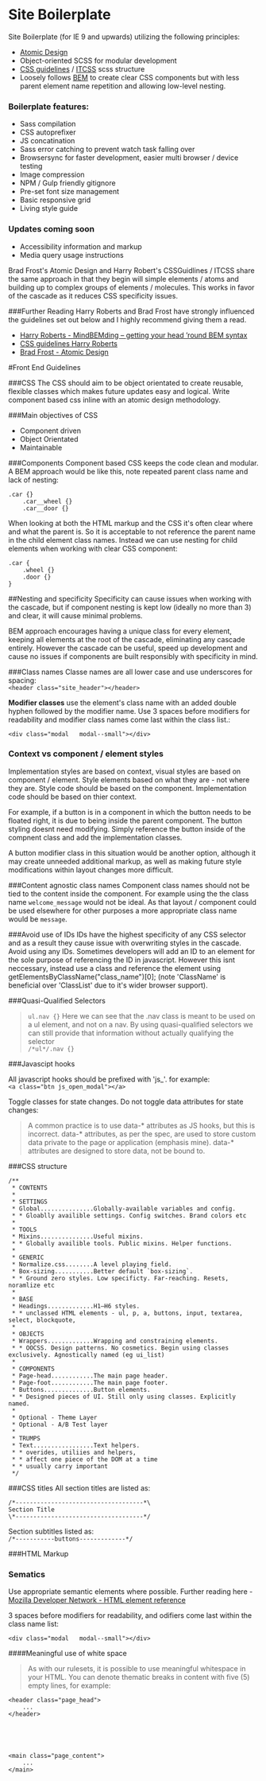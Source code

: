 # Site Boilerplate
Site Boilerplate (for IE 9 and upwards) utilizing the following principles:
* [Atomic Design](http://patternlab.io/)
* Object-oriented SCSS for modular development 
* [CSS guidelines](http://cssguidelin.es/) / [ITCSS](https://twitter.com/itcss_io) scss structure 
* Loosely follows [BEM](https://css-tricks.com/bem-101/) to create clear CSS components but with less parent element name repetition and allowing low-level nesting. 

### Boilerplate features:
* Sass compilation
* CSS autoprefixer
* JS concatination
* Sass error catching to prevent watch task falling over
* Browsersync for faster development, easier multi browser / device testing
* Image compression
* NPM / Gulp friendly gitignore
* Pre-set font size management
* Basic responsive grid
* Living style guide

### Updates coming soon
* Accessibility information and markup
* Media query usage instructions

Brad Frost's Atomic Design and Harry Robert's CSSGuidlines / ITCSS share the same approach in that they begin will simple elements / atoms and building up to complex groups of elements / molecules. This works in favor of the cascade as it reduces CSS specificity issues.

###Further Reading
Harry Roberts and Brad Frost have strongly influenced the guidelines set out below and I highly recommend giving them a read.
* [Harry Roberts - MindBEMding – getting your head ’round BEM syntax](http://csswizardry.com/2013/01/mindbemding-getting-your-head-round-bem-syntax/)
* [CSS guidelines Harry Roberts](http://cssguidelin.es/) 
* [Brad Frost - Atomic Design](https://vimeo.com/67476280)

#Front End Guidelines

###CSS
The CSS should aim to be object orientated to create reusable, flexible classes which makes future updates easy and logical. Write component based css inline with an atomic design methodology. 

###Main objectives of CSS
* Component driven
* Object Orientated
* Maintainable

###Components
Component based CSS keeps the code clean and modular. A BEM approach would be like this, note repeated parent class name and lack of nesting:
```
.car {}
	.car__wheel {}
	.car__door {}
```
When looking at both the HTML markup and the CSS it's often clear where and what the parent is. So it is acceptable to not reference the parent name in the child element class names. Instead we can use nesting for child elements when working with clear CSS component:
```
.car {
	.wheel {}
	.door {}
}
```

##Nesting and specificity
Specificity can cause issues when working with the cascade, but if component nesting is kept low (ideally no more than 3) and clear, it will cause minimal problems. 

BEM approach encourages having a unique class for every element, keeping all elements at the root of the cascade, eliminating any cascade entirely. However the cascade can be useful, speed up development and cause no issues if components are built responsibly with specificity in mind.

###Class names
Classe names are all lower case and use underscores for spacing:   
```<header class="site_header"></header>```

**Modifier classes** use the element's class name with an added double hyphen followed by the modifier name. Use 3 spaces before modifiers for readability and modifier class names come last within the class list.:   
```
<div class="modal   modal--small"></div>
```


### Context vs component / element styles
Implementation styles are based on context, visual styles are based on component / element.
Style elements based on what they are - not where they are.
Style code should be based on the component.
Implementation code should be based on thier context.

For example, if a button is in a component in which the button needs to be floated right, it is due to being inside the parent component. The button styling doesnt need modifying. Simply reference the button inside of the compnent class and add the implementation classes. 

A button modifier class in this situation would be another option, although it may create unneeded additional markup, as well as making future style modifications within layout changes more difficult.

###Content agnostic class names
Component class names should not be tied to the content inside the component. For example using the the class name `welcome_message` would not be ideal. As that layout / component could be used elsewhere for other purposes a more appropriate class name would be `message`.

###Avoid use of IDs 
IDs have the highest specificity of any CSS selector and as a result they cause issue with overwriting styles in the cascade. Avoid using any IDs.
Sometimes developers will add an ID to an element for the sole purpose of referencing the ID in javascript. However this isnt neccessary, instead use a class and reference the element using getElementsByClassName("class_name")[0]; (note 'ClassName' is beneficial over 'ClassList' due to it's wider browser support).

###Quasi-Qualified Selectors
>`ul.nav {}`
Here we can see that the .nav class is meant to be used on a ul element, and not on a nav. By using quasi-qualified selectors we can still provide that information without actually qualifying the selector    
`/*ul*/.nav {}`

###Javascipt hooks 

All javascript hooks should be prefixed with 'js_'. for example:   
```<a class="btn js_open_modal"></a>```

Toggle classes for state changes. Do not toggle data attributes for state changes:
>A common practice is to use data-* attributes as JS hooks, but this is incorrect. data-* attributes, as per the spec, are used to store custom data private to the page or application (emphasis mine). data-* attributes are designed to store data, not be bound to.


###CSS structure
```
/**
 * CONTENTS
 *
 * SETTINGS
 * Global...............Globally-available variables and config.
 * * Gloablly availible settings. Config switches. Brand colors etc
 *
 * TOOLS
 * Mixins...............Useful mixins.
 * * Globally availible tools. Public mixins. Helper functions.
 *
 * GENERIC
 * Normalize.css........A level playing field.
 * Box-sizing...........Better default `box-sizing`.
 * * Ground zero styles. Low specificty. Far-reaching. Resets, noramlize etc
 *
 * BASE
 * Headings.............H1–H6 styles.
 * * unclassed HTML elements - ul, p, a, buttons, input, textarea, select, blockquote,
 *
 * OBJECTS
 * Wrappers.............Wrapping and constraining elements.
 * * OOCSS. Design patterns. No cosmetics. Begin using classes exclusively. Agnostically named (eg ui_list)
 *
 * COMPONENTS
 * Page-head............The main page header.
 * Page-foot............The main page footer.
 * Buttons..............Button elements.
 * * Designed pieces of UI. Still only using classes. Explicitly named.
 *
 * Optional - Theme Layer 
 * Optional - A/B Test layer
 *
 * TRUMPS
 * Text.................Text helpers.
 * * overides, utiliies and helpers, 
 * * affect one piece of the DOM at a time
 * * usually carry important
 */
 ```

###CSS titles
All section titles are listed as:   
```
/*------------------------------------*\ 
Section Title
\*------------------------------------*/
```

Section subtitles listed as:   
```/*-----------buttons-------------*/ ```

###HTML Markup

### Sematics
Use appropriate semantic elements where possible. Further reading here - [Mozilla Developer Network - HTML element reference](https://developer.mozilla.org/en/docs/Web/HTML/Element)

3 spaces before modifiers for readability, and odifiers come last within the class name list:   
```
<div class="modal   modal--small"></div>
```   

####Meaningful use of white space
>As with our rulesets, it is possible to use meaningful whitespace in your HTML. You can denote thematic breaks in content with five (5) empty lines, for example:

```
<header class="page_head">
    ...
</header>





<main class="page_content">
    ...
</main>
```


